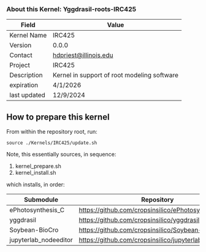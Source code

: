 ### About this Kernel: Yggdrasil-roots-IRC425
| Field        | Value                                       | 
|--------------|---------------------------------------------|
| Kernel Name  | IRC425                                      |
| Version      | 0.0.0                                       |
| Contact      | hdpriest@illinois.edu                       |
| Project      | IRC425                                      |
| Description  | Kernel in support of root modeling software |
| expiration   | 4/1/2026                                    |
| last updated | 12/9/2024                                   | 

## How to prepare this kernel
From within the repository root, run:

```source ./Kernels/IRC425/update.sh ```

Note, this essentially sources, in sequence:
1. kernel_prepare.sh
2. kernel_install.sh

which installs, in order:

| Submodule             | Repository                                             | branch/tag              | installation script   |
|-----------------------|--------------------------------------------------------|-------------------------|-----------------------|
| ePhotosynthesis_C     | https://github.com/cropsinsilico/ePhotosynthesis_C     | SoybeanParameterization | ePhotosynthesis.sh    |
| yggdrasil             | https://github.com/cropsinsilico/yggdrasil             | main                    | yggdrasil.sh          | 
| Soybean-BioCro        | https://github.com/cropsinsilico/Soybean-BioCro        | main                    | soybean-biocro.sh     | 
| jupyterlab_nodeeditor | https://github.com/cropsinsilico/jupyterlab_nodeeditor | main                    | jupyterlab_nodeeditor |

